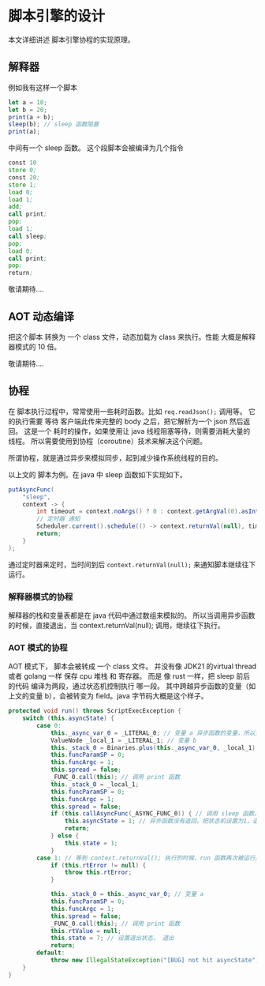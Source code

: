 # 脚本引擎的设计
本文详细讲述 脚本引擎协程的实现原理。

## 解释器
例如我有这样一个脚本
```javascript
let a = 10;
let b = 20;
print(a + b);
sleep(b); // sleep 函数阻塞
print(a);
```
中间有一个 sleep 函数。
这个段脚本会被编译为几个指令
```asm
const 10
store 0;
const 20;
store 1;
load 0;
load 1;
add;
call print;
pop;
load 1;
call sleep;
pop;
load 0;
call print;
pop;
return;
```
敬请期待....


## AOT 动态编译
把这个脚本 转换为 一个 class 文件，动态加载为 class 来执行。性能 大概是解释器模式的 10 倍。

敬请期待....

## 协程

在 脚本执行过程中，常常使用一些耗时函数。比如 ```req.readJson();``` 调用等。
它的执行需要 等待 客户端此传来完整的 body 之后，把它解析为一个 json 然后返回。
这是一个 耗时的操作，如果使用让 java 线程阻塞等待，则需要消耗大量的线程。
所以需要使用到协程（coroutine）技术来解决这个问题。

所谓协程，就是通过异步来模拟同步，起到减少操作系统线程的目的。

以上文的 脚本为例。在 java 中 sleep 函数如下实现如下。
```java
putAsyncFunc(
    "sleep", 
    context -> {
        int timeout = context.noArgs() ? 0 : context.getArgVal(0).asInt(3000);
        // 定时器 通知
        Scheduler.current().schedule(() -> context.returnVal(null), timeout);
        return;
    }
);
```
通过定时器来定时，当时间到后 `context.returnVal(null);` 来通知脚本继续往下运行。

### 解释器模式的协程
解释器的栈和变量表都是在 java 代码中通过数组来模拟的。
所以当调用异步函数的时候，直接退出，当 context.returnVal(null); 调用，继续往下执行。

### AOT 模式的协程
AOT 模式下， 脚本会被转成 一个 class 文件。
并没有像 JDK21 的virtual thread 或者 golang 一样 保存 cpu 堆栈 和 寄存器。
而是 像 rust 一样，把 sleep 前后的代码 编译为两段，通过状态机控制执行 哪一段。
其中跨越异步函数的变量（如上文的变量 b），会被转变为 field。java 字节码大概是这个样子。
```java
protected void run() throws ScriptExecException {
    switch (this.asyncState) {
        case 0:
            this._async_var_0 = _LITERAL_0; // 变量 a 异步函数的变量，所以变成 field
            ValueNode _local_1 = _LITERAL_1; // 变量 b
            this._stack_0 = Binaries.plus(this._async_var_0, _local_1);
            this.funcParamSP = 0;
            this.funcArgc = 1;
            this.spread = false;
            _FUNC_0.call(this); // 调用 print 函数
            this._stack_0 = _local_1;
            this.funcParamSP = 0;
            this.funcArgc = 1;
            this.spread = false;
            if (this.callAsyncFunc(_ASYNC_FUNC_0)) { // 调用 sleep 函数。sleep 函数是异步
                this.asyncState = 1; // 异步函数没有返回，把状态机设置为1，退出 run 函数。
                return;
            } else {
                this.state = 1;
            }
        case 1: // 等到 context.returnVal(); 执行的时候，run 函数再次被运行。由于上次退出状态机变为1.所以这里直接在此运行
            if (this.rtError != null) {
                throw this.rtError;
            }

            this._stack_0 = this._async_var_0; // 变量 a
            this.funcParamSP = 0;
            this.funcArgc = 1;
            this.spread = false;
            _FUNC_0.call(this); // 调用 print 函数
            this.rtValue = null;
            this.state = 7; // 设置退出状态， 退出
            return;
        default:
            throw new IllegalStateException("[BUG] not hit asyncState");
    }
}
```

